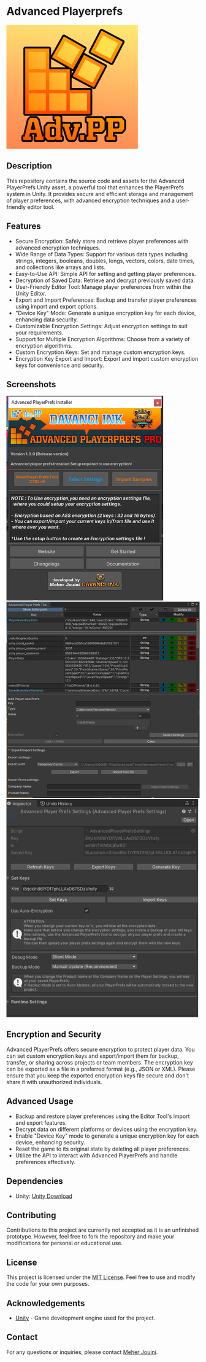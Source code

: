 # Advanced Playerprefs

![Game Screenshot1](logo.png)

## Description
This repository contains the source code and assets for the Advanced PlayerPrefs Unity asset, a powerful tool that enhances the PlayerPrefs system in Unity. It provides secure and efficient storage and management of player preferences, with advanced encryption techniques and a user-friendly editor tool.

## Features
- Secure Encryption: Safely store and retrieve player preferences with advanced encryption techniques.
- Wide Range of Data Types: Support for various data types including strings, integers, booleans, doubles, longs, vectors, colors, date times, and collections like arrays and lists.
- Easy-to-Use API: Simple API for setting and getting player preferences.
- Decryption of Saved Data: Retrieve and decrypt previously saved data.
- User-Friendly Editor Tool: Manage player preferences from within the Unity Editor.
- Export and Import Preferences: Backup and transfer player preferences using import and export options.
- "Device Key" Mode: Generate a unique encryption key for each device, enhancing data security.
- Customizable Encryption Settings: Adjust encryption settings to suit your requirements.
- Support for Multiple Encryption Algorithms: Choose from a variety of encryption algorithms.
- Custom Encryption Keys: Set and manage custom encryption keys.
- Encryption Key Export and Import: Export and import custom encryption keys for convenience and security.

## Screenshots

![Game Screenshot2](1.png)
![Game Screenshot3](2.png)
![Game Screenshot4](3.png)

## Encryption and Security

Advanced PlayerPrefs offers secure encryption to protect player data. You can set custom encryption keys and export/import them for backup, transfer, or sharing across projects or team members. The encryption key can be exported as a file in a preferred format (e.g., JSON or XML). Please ensure that you keep the exported encryption keys file secure and don't share it with unauthorized individuals.

## Advanced Usage
- Backup and restore player preferences using the Editor Tool's import and export features.
- Decrypt data on different platforms or devices using the encryption key.
- Enable "Device Key" mode to generate a unique encryption key for each device, enhancing security.
- Reset the game to its original state by deleting all player preferences.
- Utilize the API to interact with Advanced PlayerPrefs and handle preferences effectively.

## Dependencies
- Unity: [Unity Download](https://unity.com/)

## Contributing
Contributions to this project are currently not accepted as it is an unfinished prototype. However, feel free to fork the repository and make your modifications for personal or educational use.

## License
This project is licensed under the [MIT License](LICENSE). Feel free to use and modify the code for your own purposes.

## Acknowledgements
- [Unity](https://unity.com/) - Game development engine used for the project.

## Contact
For any questions or inquiries, please contact [Meher Jouini](mailto:jouin.meherr@gmail.com).
